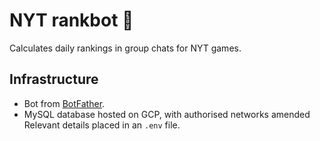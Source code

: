 # NYT rankbot 🤖
Calculates daily rankings in group chats for NYT games.

## Infrastructure
* Bot from [BotFather](https://t.me/BotFather).
* MySQL database hosted on GCP, with authorised networks amended
Relevant details placed in an `.env` file.